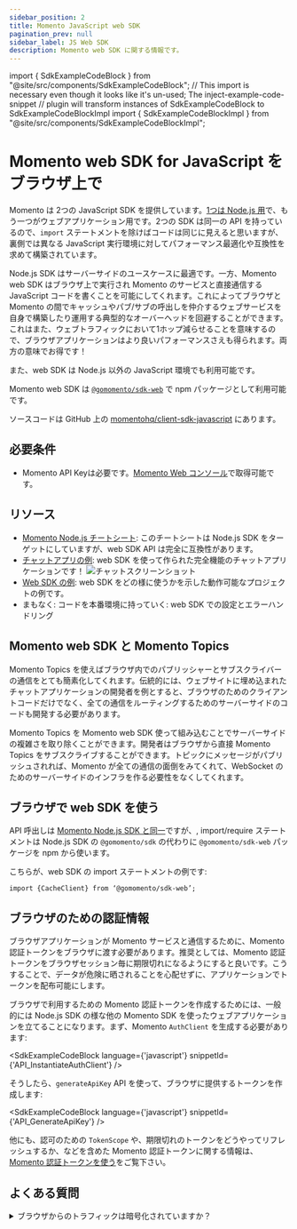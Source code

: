 ```yaml
---
sidebar_position: 2
title: Momento JavaScript web SDK
pagination_prev: null
sidebar_label: JS Web SDK
description: Momento web SDK に関する情報です。
---
```


import { SdkExampleCodeBlock } from "@site/src/components/SdkExampleCodeBlock";
// This import is necessary even though it looks like it's un-used; The inject-example-code-snippet
// plugin will transform instances of SdkExampleCodeBlock to SdkExampleCodeBlockImpl
import { SdkExampleCodeBlockImpl } from "@site/src/components/SdkExampleCodeBlockImpl";

# Momento web SDK for JavaScript をブラウザ上で

Momento は 2つの JavaScript SDK を提供しています。[1つは Node.js 用](../nodejs/index.md)で、もう一つがウェブアプリケーション用です。2つの SDK は同一の API を持っているので、`import` ステートメントを除けばコードは同じに見えると思いますが、裏側では異なる JavaScript 実行環境に対してパフォーマンス最適化や互換性を求めて構築されています。

Node.js SDK はサーバーサイドのユースケースに最適です。一方、Momento web SDK はブラウザ上で実行され Momento のサービスと直接通信する JavaScript コードを書くことを可能にしてくれます。これによってブラウザと Momento の間でキャッシュやパブ/サブの呼出しを仲介するウェブサービスを自身で構築したり運用する典型的なオーバーヘッドを回避することができます。これはまた、ウェブトラフィックにおいて1ホップ減らせることを意味するので、ブラウザアプリケーションはより良いパフォーマンスさえも得られます。両方の意味でお得です！

また、web SDK は Node.js 以外の JavaScript 環境でも利用可能です。

Momento web SDK は [`@gomomento/sdk-web`](https://www.npmjs.com/package/@gomomento/sdk-web) で npm パッケージとして利用可能です。

ソースコードは GitHub 上の [momentohq/client-sdk-javascript](https://github.com/momentohq/client-sdk-javascript) にあります。

## 必要条件

- Momento API Keyは必要です。[Momento Web コンソール](https://console.gomomento.com/)で取得可能です。

## リソース

- [Momento Node.js チートシート](../nodejs/cheat-sheet.mdx): このチートシートは Node.js SDK をターゲットにしていますが、web SDK API は完全に互換性があります。
- [チャットアプリの例](https://github.com/momentohq/example-chat-app): web SDK を使って作られた完全機能のチャットアプリケーションです！
  ![チャットスクリーンショット](@site/static/img/web-sdk-chat-app.png)
- [Web SDK の例](https://github.com/momentohq/client-sdk-javascript/blob/main/examples/web/README.md): web SDK をどの様に使うかを示した動作可能なプロジェクトの例です。
- まもなく: コードを本番環境に持っていく: web SDK での設定とエラーハンドリング

## Momento web SDK と Momento Topics

Momento Topics を使えばブラウザ内でのパブリッシャーとサブスクライバーの通信をとても簡素化してくれます。伝統的には、ウェブサイトに埋め込まれたチャットアプリケーションの開発者を例とすると、ブラウザのためのクライアントコードだけでなく、全ての通信をルーティングするためのサーバーサイドのコードも開発する必要があります。

Momento Topics を Momento web SDK 使って組み込むことでサーバーサイドの複雑さを取り除くことができます。開発者はブラウザから直接 Momento Topics をサブスクライブすることができます。トピックにメッセージがパブリッシュされれば、Momento が全ての通信の面倒をみてくれて、WebSocket のためのサーバーサイドのインフラを作る必要性をなくしてくれます。

## ブラウザで web SDK を使う

API 呼出しは [Momento Node.js SDK と同一](../nodejs/cheat-sheet.mdx)ですが、, import/require ステートメントは Node.js SDK の `@gomomento/sdk` の代わりに `@gomomento/sdk-web` パッケージを npm から使います。

こちらが、web SDK の import ステートメントの例です:

`import {CacheClient} from ‘@gomomento/sdk-web’;`

## ブラウザのための認証情報

ブラウザアプリケーションが Momento サービスと通信するために、Momento 認証トークンをブラウザに渡す必要があります。推奨としては、Momento 認証トークンをブラウザセッション毎に期限切れになるようにすると良いです。こうすることで、データが危険に晒されることを心配せずに、アプリケーションでトークンを配布可能にします。

ブラウザで利用するための Momento 認証トークンを作成するためには、一般的には Node.js SDK の様な他の Momento SDK を使ったウェブアプリケーションを立てることになります。まず、Momento `AuthClient` を生成する必要があります:

<SdkExampleCodeBlock language={'javascript'} snippetId={'API_InstantiateAuthClient'} />

そうしたら、`generateApiKey` API を使って、ブラウザに提供するトークンを作成します:

<SdkExampleCodeBlock language={'javascript'} snippetId={'API_GenerateApiKey'} />

他にも、認可のための `TokenScope` や、期限切れのトークンをどうやってリフレッシュするか、などを含めた Momento 認証トークンに関する情報は、[Momento 認証トークンを使う](../../authentication/index.mdx)をご覧下さい。

## よくある質問

<details>
  <summary>ブラウザからのトラフィックは暗号化されていますか？</summary>
Momento サービスの全てのトラフィックと同様に、web SDK は経路上は全て暗号化されています。加えると、SDK は TLS 1.2+ 暗号化を利用しています。
</details>
